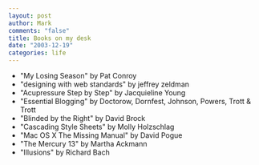 ```yaml
--- 
layout: post
author: Mark
comments: "false"
title: Books on my desk
date: "2003-12-19"
categories: life
---
```

<ul class="il">
<li>"My Losing Season" by Pat Conroy</li>
<li>"designing with web standards" by jeffrey zeldman</li>
<li>"Acupressure Step by Step" by Jacquieline Young</li>
<li>"Essential Blogging" by Doctorow, Dornfest, Johnson, Powers, Trott & Trott</li>
<li>"Blinded by the Right" by David Brock</li>
<li>"Cascading Style Sheets" by Molly Holzschlag</li>
<li>"Mac OS X The Missing Manual" by David Pogue</li>
<li>"The Mercury 13" by Martha Ackmann</li>
<li>"Illusions" by Richard Bach
</ul>
